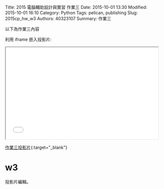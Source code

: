Title: 2015  電腦輔助設計與實習 作業三
Date: 2015-10-01 13:30
Modified: 2015-10-01 16:10
Category: Python
Tags: pelican, publishing
Slug: 2015cp_hw_w3
Authors: 40323107
Summary: 作業三

以下為作業三內容

利用 iframe 嵌入投影片:

<iframe src="simplest3.html" width="500" height="300"></iframe>

[作業三投影片](simplest3.html){:target="_blank"}

w3
============
投影片編輯。

